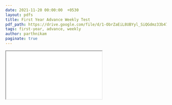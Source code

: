 ```yaml
---
date: 2021-11-20 00:00:00  +0530
layout: pdfs
title: First Year Advance Weekly Test
pdf_path: https://drive.google.com/file/d/1-ObrZaEiL8UBYyl_SiQGdmz33b471IWF/preview?usp=drive_link
tags: first-year, advance, weekly
author: parthnikam
paginate: true
---
```


<iframe class="embed-pdf" src="{{ page.pdf_path }}#toolbar=0" seamless="seamless" scrolling="no" style="overflow:hidden"></iframe>
